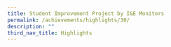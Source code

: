 ```yaml
---
title: Student Improvement Project by I&E Monitors
permalink: /achievements/highlights/30/
description: ""
third_nav_title: Highlights
---
```

